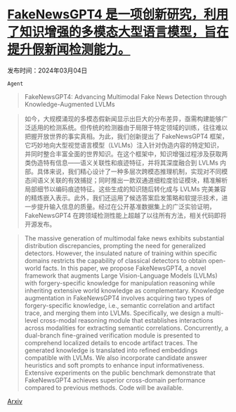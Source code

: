 # [FakeNewsGPT4 是一项创新研究，利用了知识增强的多模态大型语言模型，旨在提升假新闻检测能力。](https://arxiv.org/abs/2403.01988)

发布时间：2024年03月04日

`Agent`

> FakeNewsGPT4: Advancing Multimodal Fake News Detection through Knowledge-Augmented LVLMs

> 如今，大规模涌现的多模态假新闻显示出巨大的分布差异，亟需构建能够广泛适用的检测系统。但传统的检测器由于局限于特定领域的训练，往往难以把握开放世界的事实真相。为此，我们创新提出了 FakeNewsGPT4 框架，它巧妙地向大型视觉语言模型（LVLMs）注入针对伪造内容的特定知识，并同时整合丰富全面的世界知识。在这个框架中，知识增强过程涉及获取两类伪造特有信息——语义关联性和痕迹特征，并将其深度融合到 LVLMs 内部。具体来说，我们精心设计了一种多层次跨模态推理机制，实现对不同模态间语义关联的有效捕捉；同时推出一款双通道细粒度验证模块，精准解析局部细节以编码痕迹特征。这些生成的知识随后转化成与 LVLMs 完美兼容的精炼嵌入表示。此外，我们还运用了候选答案启发策略和软提示技术，进一步提升输入信息的质量。经过在公开基准数据集上的广泛实验证明，FakeNewsGPT4 在跨领域检测性能上超越了以往所有方法，相关代码即将开源发布。

> The massive generation of multimodal fake news exhibits substantial distribution discrepancies, prompting the need for generalized detectors. However, the insulated nature of training within specific domains restricts the capability of classical detectors to obtain open-world facts. In this paper, we propose FakeNewsGPT4, a novel framework that augments Large Vision-Language Models (LVLMs) with forgery-specific knowledge for manipulation reasoning while inheriting extensive world knowledge as complementary. Knowledge augmentation in FakeNewsGPT4 involves acquiring two types of forgery-specific knowledge, i.e., semantic correlation and artifact trace, and merging them into LVLMs. Specifically, we design a multi-level cross-modal reasoning module that establishes interactions across modalities for extracting semantic correlations. Concurrently, a dual-branch fine-grained verification module is presented to comprehend localized details to encode artifact traces. The generated knowledge is translated into refined embeddings compatible with LVLMs. We also incorporate candidate answer heuristics and soft prompts to enhance input informativeness. Extensive experiments on the public benchmark demonstrate that FakeNewsGPT4 achieves superior cross-domain performance compared to previous methods. Code will be available.

[Arxiv](https://arxiv.org/abs/2403.01988)